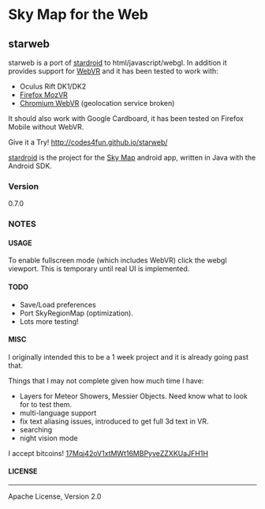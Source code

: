 Sky Map for the Web
===

## starweb

starweb is a port of [stardroid] to html/javascript/webgl. In addition it provides support for [WebVR] and it has been tested to work with:

  - Oculus Rift DK1/DK2
  - [Firefox MozVR]
  - [Chromium WebVR] (geolocation service broken)

It should also work with Google Cardboard, it has been tested on Firefox Mobile without WebVR.

Give it a Try! http://codes4fun.github.io/starweb/

[stardroid] is the project for the [Sky Map] android app, written in Java with the Android SDK.

### Version
0.7.0

### NOTES

#### USAGE

To enable fullscreen mode (which includes WebVR) click the webgl viewport. This is temporary until real UI is implemented.

#### TODO

 - Save/Load preferences
 - Port SkyRegionMap (optimization).
 - Lots more testing!

#### MISC

I originally intended this to be a 1 week project and it is already going past that.

Things that I may not complete given how much time I have:
 - Layers for Meteor Showers, Messier Objects. Need know what to look for to test them.
 - multi-language support
 - fix text aliasing issues, introduced to get full 3d text in VR.
 - searching
 - night vision mode

I accept bitcoins!
[17Mqj42oV1xtMWt16MBPyveZZXKUaJFH1H]

#### LICENSE
----

Apache License, Version 2.0


[WebVR]:http://webvr.info/
[stardroid]:https://github.com/sky-map-team/stardroid
[Sky Map]:https://play.google.com/store/apps/details?id=com.google.android.stardroid&hl=en
[Firefox MozVR]:http://mozvr.com/downloads/
[Chromium WebVR]:https://drive.google.com/folderview?id=0BzudLt22BqGRbW9WTHMtOWMzNjQ&usp=sharing#list
[17Mqj42oV1xtMWt16MBPyveZZXKUaJFH1H]:https://blockchain.info/address/17Mqj42oV1xtMWt16MBPyveZZXKUaJFH1H
